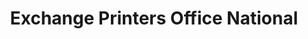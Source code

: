 ---
title: "Exchange Printers Office National"
url: /mount-gambier/exchange-printers-office-national/
shop: office supplies
---
